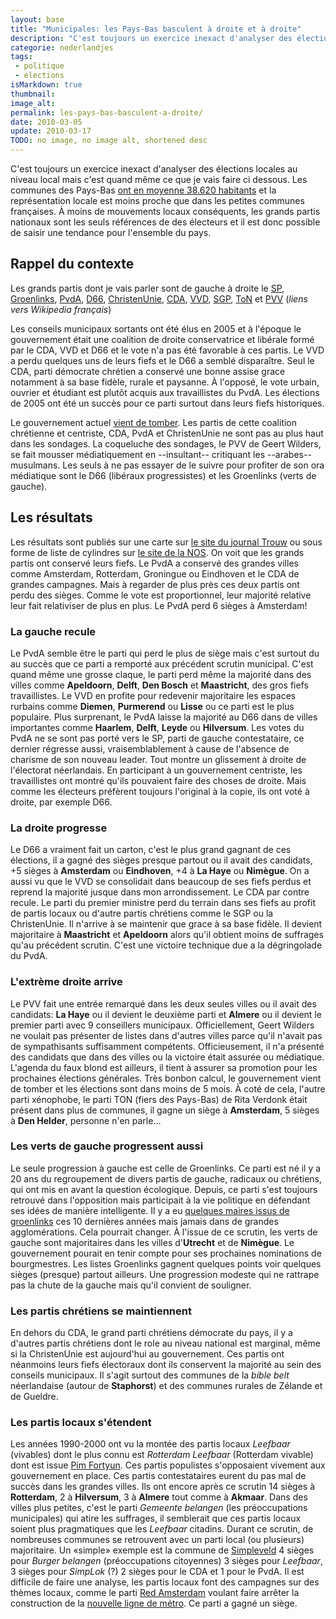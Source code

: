 ```yaml
---
layout: base
title: "Municipales: les Pays-Bas basculent à droite et à droite"
description: "C'est toujours un exercice inexact d'analyser des élections locales au niveau local mais c'est quand même ce que je vais faire ci dessous. Les communes des Pa"
categorie: nederlandjes
tags: 
 - politique
 - élections
isMarkdown: true
thumbnail: 
image_alt: 
permalink: les-pays-bas-basculent-a-droite/
date: 2010-03-05
update: 2010-03-17
TODO: no image, no image alt, shortened desc
---
```


C'est toujours un exercice inexact d'analyser des élections locales au niveau local mais c'est quand même ce que je vais faire ci dessous. Les communes des Pays-Bas [ont en moyenne 38.620 habitants](/regroupement-de-communes) et la représentation locale est moins proche que dans les petites communes françaises. À moins de mouvements locaux conséquents, les grands partis nationaux sont les seuls références de des électeurs et il est donc possible de saisir une tendance pour l'ensemble du pays.

## Rappel du contexte

Les grands partis dont je vais parler sont de gauche à droite le [SP](http://fr.wikipedia.org/wiki/Parti_socialiste_(Pays-Bas)), [Groenlinks](http://fr.wikipedia.org/wiki/Gauche_verte), [PvdA](http://fr.wikipedia.org/wiki/Parti_travailliste_(Pays-Bas)), [D66](http://fr.wikipedia.org/wiki/Démocrates_66), [ChristenUnie](http://fr.wikipedia.org/wiki/Union_chrétienne), [CDA](http://fr.wikipedia.org/wiki/Appel_démocrate-chrétien), [VVD](http://fr.wikipedia.org/wiki/Parti_populaire_libéral_et_démocrate_(Pays-Bas)), [SGP](http://fr.wikipedia.org/wiki/Staatkundig_Gereformeerde_Partij), [ToN](http://nl.wikipedia.org/wiki/Trots_op_Nederland) et [PVV](http://fr.wikipedia.org/wiki/Parti_pour_la_liberté) (*liens vers Wikipedia français*)

Les conseils municipaux sortants ont été élus en 2005 et à l'époque le gouvernement était une coalition de droite conservatrice et libérale formé par le CDA, VVD et D66 et le vote n'a pas été favorable à ces partis. Le VVD a perdu quelques uns de leurs fiefs et le D66 a semblé disparaître. Seul le CDA, parti démocrate chrétien a conservé une bonne assise grace notamment à sa base fidèle, rurale et paysanne. À l'opposé, le vote urbain, ouvrier et étudiant est plutôt acquis aux travaillistes du PvdA. Les élections de 2005 ont été un succès pour ce parti surtout dans leurs fiefs historiques.

Le gouvernement actuel [vient de tomber](/balkenende-iv-est-tombe). Les partis de cette coalition chrétienne et centriste, CDA, PvdA et ChristenUnie ne sont pas au plus haut dans les sondages. La coqueluche des sondages, le PVV de Geert Wilders,   se fait mousser médiatiquement en --insultant-- critiquant les --arabes-- musulmans. Les seuls à ne pas essayer de le suivre pour profiter de son ora médiatique sont le D66 (libéraux progressistes) et les Groenlinks (verts de gauche). 

## Les résultats

<!--excerpt-->

Les résultats sont publiés sur une carte sur [le site du journal Trouw](http://indebuurt.trouw.nl/uitslagen_verkiezingen.html) ou sous forme de liste de cylindres sur [le site de la NOS](http://nos.nl/dossier/133681-nederland-kiest/tab/7/live/). On voit que les grands partis ont conservé leurs fiefs. Le PvdA a conservé des grandes villes comme Amsterdam, Rotterdam, Groningue ou Eindhoven et le CDA de grandes campagnes. Mais à regarder de plus près ces deux partis ont perdu des sièges. Comme le vote est proportionnel, leur majorité relative leur fait relativiser de plus en plus. Le PvdA perd 6 sièges à Amsterdam!

### La gauche recule
Le PvdA semble être le parti qui perd le plus de siège mais c'est surtout du au succès que ce parti a remporté aux précédent scrutin municipal. C'est quand même une grosse claque, le parti perd même la majorité dans des villes comme **Apeldoorn**, **Delft**, **Den Bosch** et **Maastricht**, des gros fiefs travaillistes. Le VVD en profite pour redevenir majoritaire les espaces rurbains comme **Diemen**, **Purmerend** ou **Lisse** ou ce parti est le plus populaire. Plus surprenant, le PvdA laisse la majorité au D66 dans de villes importantes comme **Haarlem**, **Delft**, **Leyde** ou **Hilversum**. Les votes du PvdA ne se sont pas porté vers le SP, parti de gauche contestataire, ce dernier régresse aussi, vraisemblablement à cause de l'absence de charisme de son nouveau leader. Tout montre un glissement à droite de l'électorat néerlandais. En participant à un gouvernement centriste, les travaillistes ont montré qu'ils pouvaient faire des choses de droite. Mais comme les électeurs préfèrent toujours l'original à la copie, ils ont voté à droite, par exemple D66.

### La droite progresse
Le D66 a vraiment fait un carton, c'est le plus grand gagnant de ces élections, il a gagné des sièges presque partout ou il avait des candidats, +5 sièges à **Amsterdam** ou **Eindhoven**, +4 à **La Haye** ou **Nimègue**. On a aussi vu que le VVD se consolidait dans beaucoup de ses fiefs perdus et reprend la majorité jusque dans mon arrondissement. Le CDA par contre recule. Le parti du premier ministre perd du terrain dans ses fiefs au profit de partis locaux ou d'autre partis chrétiens comme le SGP ou la ChristenUnie. Il n'arrive à se maintenir que grace à sa base fidèle. Il devient majoritaire à **Maastricht** et **Apeldoorn** alors qu'il obtient moins de suffrages qu'au précédent scrutin. C'est une victoire technique due a la dégringolade du PvdA.

### L'extrème droite arrive
Le PVV fait une entrée remarqué dans les deux seules villes ou il avait des candidats: **La Haye** ou il devient le deuxième parti et **Almere** ou il devient le premier parti avec 9 conseillers municipaux. Officiellement, Geert Wilders ne voulait pas présenter de listes dans d'autres villes parce qu'il n'avait pas de sympathisants suffisamment compétents. Officieusement, il n'a présenté des candidats que dans des villes ou la victoire était assurée ou médiatique. L'agenda du faux blond est ailleurs, il tient à assurer sa promotion pour les prochaines élections générales. Très bonbon calcul, le gouvernement vient de tomber et les élections sont dans moins de 5 mois. À coté de cela, l'autre parti xénophobe, le parti TON (fiers des Pays-Bas) de Rita Verdonk était présent dans plus de communes, il gagne un siège à **Amsterdam**, 5 sièges à **Den Helder**, personne n'en parle...

### Les verts de gauche progressent aussi
Le seule progression à gauche est celle de Groenlinks. Ce parti est né il y a 20 ans du regroupement de divers partis de gauche, radicaux ou chrétiens, qui ont mis en avant la question écologique. Depuis, ce parti s'est toujours retrouvé dans l'opposition mais participait à la vie politique en défendant ses idées de manière intelligente. Il y a eu [quelques maires issus de groenlinks](http://nl.wikipedia.org/wiki/Lijst_van_burgemeesters_van_GroenLinks) ces 10 dernières années mais jamais dans de grandes agglomérations. Cela pourrait changer. À l'issue de ce scrutin, les verts de gauche sont majoritaires dans les villes d'**Utrecht** et de **Nimègue**. Le gouvernement pourait en tenir compte pour ses prochaines nominations de bourgmestres. Les listes Groenlinks gagnent quelques points voir quelques sièges (presque) partout ailleurs. Une progression modeste qui ne rattrape pas la chute de la gauche mais qu'il convient de souligner.

### Les partis chrétiens se maintiennent
En dehors du CDA, le grand parti chrétiens démocrate du pays, il y a d'autres partis chrétiens dont le role au niveau national est marginal, même si la ChristenUnie est aujourd'hui au gouvernement. Ces partis ont néanmoins leurs fiefs électoraux dont ils conservent la majorité au sein des conseils municipaux. Il s'agit surtout des communes de la *bible belt* néerlandaise (autour de **Staphorst**) et des communes rurales de Zélande et de Gueldre.

### Les partis locaux s'étendent
Les années 1990-2000 ont vu la montée des partis locaux *Leefbaar* (vivables) dont le plus connu est *Rotterdam Leefbaar* (Rotterdam vivable) dont est issue [Pim Fortyun](http://en.wikipedia.org/wiki/Pim_Fortuyn). Ces partis populistes s'opposaient vivement aux gouvernement en place. Ces partis contestataires eurent du pas mal de succès dans les grandes villes. Ils ont encore après ce scrutin 14 sièges à **Rotterdam**, 2 à **Hilversum**, 3 à **Almere** tout comme à **Akmaar**. Dans des villes plus petites, c'est le parti *Gemeente belangen* (les préoccupations municipales) qui atire les suffrages, il semblerait que ces partis locaux soient plus pragmatiques que les *Leefbaar* citadins. Durant ce scrutin, de nombreuses communes se retrouvent avec un parti local (ou plusieurs) majoritaire. Un «simple» exemple est la commune de [Simpleveld](http://en.wikipedia.org/wiki/Simpelveld) 4 sièges pour *Burger belangen* (préoccupations citoyennes) 3 sièges pour *Leefbaar*, 3 sièges pour *SimpLok* (?) 2 sièges pour le CDA et 1 pour le PvdA. Il est difficile de faire une analyse, les partis locaux font des campagnes sur des thèmes locaux, comme le parti [Red Amsterdam](http://www.red-amsterdam.nl/) voulant faire arrêter la construction de la [nouvelle ligne de métro](/la-ligne-du-nord-au-sud). Ce parti a gagné un siège.

